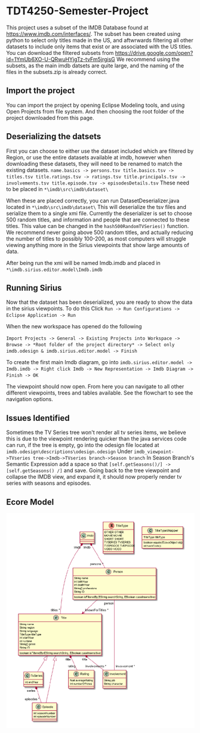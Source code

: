 # TDT4250-Semester-Project
This project uses a subset of the IMDB Database found at https://www.imdb.com/interfaces/. The subset has been created using python to select only titles made in the US, and aftwrwards filtering all other datasets to include only items that exist or are associated with the US titles. You can download the filtered subsets from https://drive.google.com/open?id=1YmUb6XO-U-QRwuHYjgTz-tvFm5jrgisG 
We recommend using the subsets, as the main imdb datsets are quite large, and the naming of the files in the subsets.zip is already correct.


## Import the project
You can import the project by opening Eclipse Modeling tools, and using Open Projects from file system. And then choosing the root folder of the project downloaded from this page.

## Deserializing the datsets
First you can choose to either use the dataset included which are filtered by Region, or use the entire datasets available at imdb, however when downloading these datasets, they will need to be renamed to match the existing datasets. 
`
name.basics -> persons.tsv
title.basics.tsv -> titles.tsv
title.ratings.tsv -> ratings.tsv
title.principals.tsv -> involvements.tsv
title.episode.tsv -> episodesDetails.tsv
`
These need to be placed in `*\imdb\src\imdb\dataset\`

When these are placed correctly, you can run DatasetDeserializer.java located in `*\imdb\src\imdb\dataset\` This will deserialize the tsv files and serialize them to a single xmi file. Currently the deserializer is set to choose 500 random titles, and information and people that are connected to these titles. This value can be changed in the `hash500RandomTVSeries()` function. We recommend never going above 500 random titles, and actually reducing the number of titles to possibly 100-200, as most computers will struggle viewing anything more in the Sirius viewpoints that show large amounts of data. 

After being run the xmi will be named Imdb.imdb and placed in `*\imdb.sirius.editor.model\Imdb.imdb`

## Running Sirius
Now that the dataset has been deserialized, you are ready to show the data in the sirius viewpoints. To do this Click 
`Run -> Run Configurations -> Eclipse Application -> Run`

When the new workspace has opened do the following

`Import Projects -> General -> Existing Projects into Workspace -> Browse -> *Root folder of the project directory* -> Select only imdb.odesign & imdb.sirius.editor.model -> Finish`

To create the first main Imdb diagram, go into `imdb.sirius.editor.model -> Imdb.imdb -> Right click Imdb -> New Representation -> Imdb Diagram -> Finish -> OK`

The viewpoint should now open. From here you can navigate to all other different viewpoints, trees and tables available. See the flowchart to see the navigation options.

## Issues Identified
Sometimes the TV Series tree won't render all tv series items, we believe this is due to the viewpoint rendering quicker than the java services code can run, if the tree is empty, go into the odesign file located at `imdb.odesign\descriptions\odesign.odesign`
Under `imdb_viewpoint->TVseries tree->Imdb->TVseries branch->Season branch` In Season Branch's Semantic Expression add a space so that `[self.getSeasons()/] -> [self.getSeasons() /]` and save. Going back to the tree viewpoint and collapse the IMDB view, and expand it, it should now properly render tv series with seasons and episodes.

## Ecore Model
![UML Diagram of the mode](https://github.com/MiriamFi/tdt4250-semester-project/blob/jacksyv-patch-1/UMLModel.PNG)
